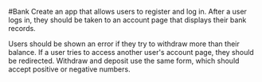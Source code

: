 #Bank
Create an app that allows users to register and log in. After a user logs in, they should be taken to an account page that displays their bank records.

Users should be shown an error if they try to withdraw more than their balance.
If a user tries to access another user's account page, they should be redirected.
Withdraw and deposit use the same form, which should accept positive or negative numbers.
